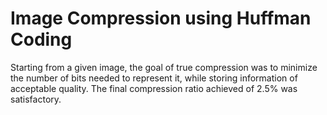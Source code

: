 # Image Compression using Huffman Coding

Starting from a given image, the goal of true compression was to minimize the number of bits needed to represent it, while storing information of acceptable quality. The final compression ratio achieved of 2.5% was satisfactory.
